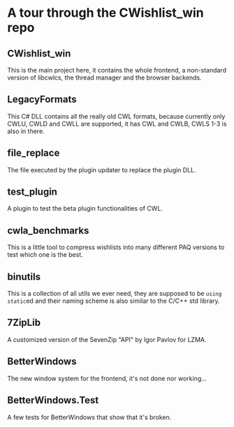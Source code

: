 # A tour through the CWishlist_win repo
## CWishlist_win
This is the main project here, it contains the whole frontend, a
non-standard version of libcwlcs, the thread manager and the browser
backends.
## LegacyFormats
This C# DLL contains all the really old CWL formats, because currently
only CWLU, CWLD and CWLL are supported, it has CWL and CWLB, CWLS 1-3
is also in there.
## file_replace
The file executed by the plugin updater to replace the plugin DLL.
## test_plugin
A plugin to test the beta plugin functionalities of CWL.
## cwla_benchmarks
This is a little tool to compress wishlists into many different PAQ
versions to test which one is the best.
## binutils
This is a collection of all utils we ever need, they are supposed to
be `using static`ed and their naming scheme is also similar to the
C/C++ std library.
## 7ZipLib
A customized version of the SevenZip "API" by Igor Pavlov for LZMA.
## BetterWindows
The new window system for the frontend, it's not done nor working...
## BetterWindows.Test
A few tests for BetterWindows that show that it's broken.
